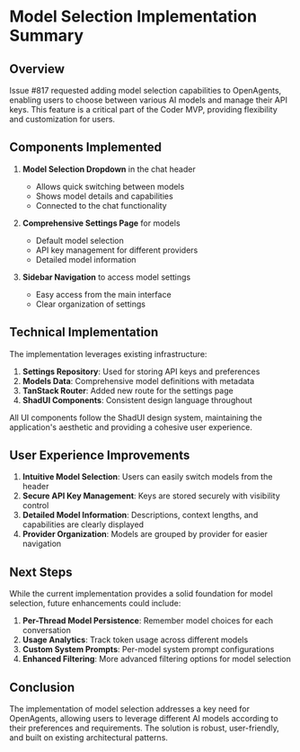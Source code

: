 # Model Selection Implementation Summary

## Overview

Issue #817 requested adding model selection capabilities to OpenAgents, enabling users to choose between various AI models and manage their API keys. This feature is a critical part of the Coder MVP, providing flexibility and customization for users.

## Components Implemented

1. **Model Selection Dropdown** in the chat header
   - Allows quick switching between models
   - Shows model details and capabilities
   - Connected to the chat functionality

2. **Comprehensive Settings Page** for models
   - Default model selection
   - API key management for different providers
   - Detailed model information

3. **Sidebar Navigation** to access model settings
   - Easy access from the main interface
   - Clear organization of settings

## Technical Implementation

The implementation leverages existing infrastructure:

1. **Settings Repository**: Used for storing API keys and preferences
2. **Models Data**: Comprehensive model definitions with metadata
3. **TanStack Router**: Added new route for the settings page
4. **ShadUI Components**: Consistent design language throughout

All UI components follow the ShadUI design system, maintaining the application's aesthetic and providing a cohesive user experience.

## User Experience Improvements

1. **Intuitive Model Selection**: Users can easily switch models from the header
2. **Secure API Key Management**: Keys are stored securely with visibility control
3. **Detailed Model Information**: Descriptions, context lengths, and capabilities are clearly displayed
4. **Provider Organization**: Models are grouped by provider for easier navigation

## Next Steps

While the current implementation provides a solid foundation for model selection, future enhancements could include:

1. **Per-Thread Model Persistence**: Remember model choices for each conversation
2. **Usage Analytics**: Track token usage across different models
3. **Custom System Prompts**: Per-model system prompt configurations
4. **Enhanced Filtering**: More advanced filtering options for model selection

## Conclusion

The implementation of model selection addresses a key need for OpenAgents, allowing users to leverage different AI models according to their preferences and requirements. The solution is robust, user-friendly, and built on existing architectural patterns.